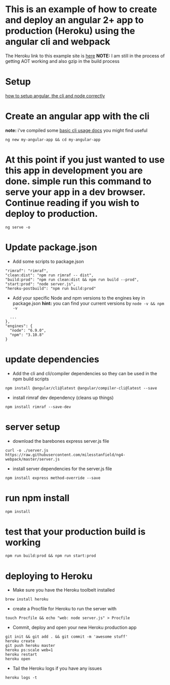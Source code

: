 # This is an example of how to create and deploy an angular 2+ app to production (Heroku) using the angular cli and webpack

The Heroku link to this example site is [here](https://cryptic-sea-49784.herokuapp.com/)
**NOTE:** I am still in the process of getting AOT working and also gzip in the build process

# Setup
[how to setup angular, the cli and node correctly](https://gist.github.com/milesstanfield/17f980ad4ed6d038a255f8fc3b222add#file-angular-and-node-setup-md)


# Create an angular app with the cli
**note:** i've compiled some [basic cli usage docs](https://gist.github.com/milesstanfield/147de88d83e5b4eb790b7dd4fb615230#file-angular-cli-usage-md) you might find useful
```
ng new my-angular-app && cd my-angular-app
```

# At this point if you just wanted to use this app in development you are done. simple run this command to serve your app in a dev browser. Continue reading if you wish to deploy to production.
```
ng serve -o
```

# Update package.json
- Add some scripts to package.json
```
"rimraf": "rimraf",
"clean:dist": "npm run rimraf -- dist",
"build:prod": "npm run clean:dist && npm run build --prod",
"start:prod": "node server.js",
"heroku-postbuild": "npm run build:prod"
```

- Add your specific Node and npm versions to the engines key in package.json
**hint:** you can find your current versions by `node -v && npm -v`
```
  ...
},
"engines": {
  "node": "6.9.0",
  "npm": "3.10.8"
}
```

# update dependencies
- Add the cli and cli/compiler dependencies so they can be used in the npm build scripts
```
npm install @angular/cli@latest @angular/compiler-cli@latest --save
```

- install rimraf dev dependency (cleans up things)
```
npm install rimraf --save-dev
```


# server setup
- download the barebones express server.js file
```
curl -o ./server.js https://raw.githubusercontent.com/milesstanfield/ng4-webpack/master/server.js
```

- install server dependencies for the server.js file
```
npm install express method-override --save
```

# run npm install
```
npm install
```

# test that your production build is working
```
npm run build:prod && npm run start:prod
```

# deploying to Heroku
- Make sure you have the Heroku toolbelt installed
```
brew install heroku
```

- create a Procfile for Heroku to run the server with
```
touch Procfile && echo "web: node server.js" > Procfile
```

- Commit, deploy and open your new Heroku production app
```
git init && git add . && git commit -m 'awesome stuff'
heroku create
git push heroku master
heroku ps:scale web=1
heroku restart
heroku open
```

- Tail the Heroku logs if you have any issues
```
heroku logs -t
```
